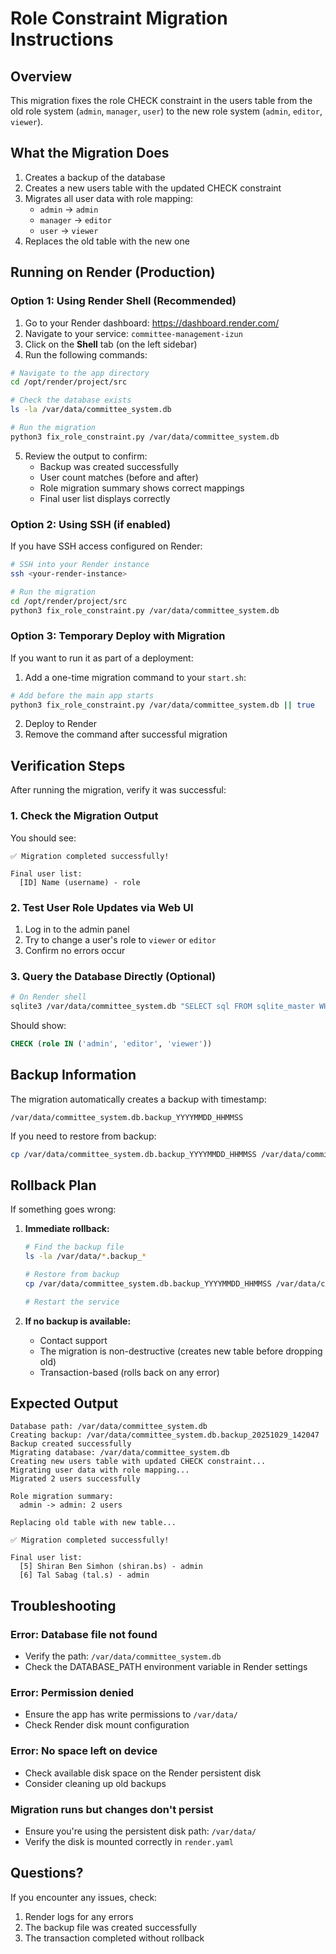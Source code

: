 # Role Constraint Migration Instructions

## Overview
This migration fixes the role CHECK constraint in the users table from the old role system (`admin`, `manager`, `user`) to the new role system (`admin`, `editor`, `viewer`).

## What the Migration Does
1. Creates a backup of the database
2. Creates a new users table with the updated CHECK constraint
3. Migrates all user data with role mapping:
   - `admin` → `admin`
   - `manager` → `editor`
   - `user` → `viewer`
4. Replaces the old table with the new one

## Running on Render (Production)

### Option 1: Using Render Shell (Recommended)

1. Go to your Render dashboard: https://dashboard.render.com/
2. Navigate to your service: `committee-management-izun`
3. Click on the **Shell** tab (on the left sidebar)
4. Run the following commands:

```bash
# Navigate to the app directory
cd /opt/render/project/src

# Check the database exists
ls -la /var/data/committee_system.db

# Run the migration
python3 fix_role_constraint.py /var/data/committee_system.db
```

5. Review the output to confirm:
   - Backup was created successfully
   - User count matches (before and after)
   - Role migration summary shows correct mappings
   - Final user list displays correctly

### Option 2: Using SSH (if enabled)

If you have SSH access configured on Render:

```bash
# SSH into your Render instance
ssh <your-render-instance>

# Run the migration
cd /opt/render/project/src
python3 fix_role_constraint.py /var/data/committee_system.db
```

### Option 3: Temporary Deploy with Migration

If you want to run it as part of a deployment:

1. Add a one-time migration command to your `start.sh`:

```bash
# Add before the main app starts
python3 fix_role_constraint.py /var/data/committee_system.db || true
```

2. Deploy to Render
3. Remove the command after successful migration

## Verification Steps

After running the migration, verify it was successful:

### 1. Check the Migration Output
You should see:
```
✅ Migration completed successfully!

Final user list:
  [ID] Name (username) - role
```

### 2. Test User Role Updates via Web UI
1. Log in to the admin panel
2. Try to change a user's role to `viewer` or `editor`
3. Confirm no errors occur

### 3. Query the Database Directly (Optional)
```bash
# On Render shell
sqlite3 /var/data/committee_system.db "SELECT sql FROM sqlite_master WHERE type='table' AND name='users'"
```

Should show:
```sql
CHECK (role IN ('admin', 'editor', 'viewer'))
```

## Backup Information

The migration automatically creates a backup with timestamp:
```
/var/data/committee_system.db.backup_YYYYMMDD_HHMMSS
```

If you need to restore from backup:
```bash
cp /var/data/committee_system.db.backup_YYYYMMDD_HHMMSS /var/data/committee_system.db
```

## Rollback Plan

If something goes wrong:

1. **Immediate rollback:**
   ```bash
   # Find the backup file
   ls -la /var/data/*.backup_*

   # Restore from backup
   cp /var/data/committee_system.db.backup_YYYYMMDD_HHMMSS /var/data/committee_system.db

   # Restart the service
   ```

2. **If no backup is available:**
   - Contact support
   - The migration is non-destructive (creates new table before dropping old)
   - Transaction-based (rolls back on any error)

## Expected Output

```
Database path: /var/data/committee_system.db
Creating backup: /var/data/committee_system.db.backup_20251029_142047
Backup created successfully
Migrating database: /var/data/committee_system.db
Creating new users table with updated CHECK constraint...
Migrating user data with role mapping...
Migrated 2 users successfully

Role migration summary:
  admin -> admin: 2 users

Replacing old table with new table...

✅ Migration completed successfully!

Final user list:
  [5] Shiran Ben Simhon (shiran.bs) - admin
  [6] Tal Sabag (tal.s) - admin
```

## Troubleshooting

### Error: Database file not found
- Verify the path: `/var/data/committee_system.db`
- Check the DATABASE_PATH environment variable in Render settings

### Error: Permission denied
- Ensure the app has write permissions to `/var/data/`
- Check Render disk mount configuration

### Error: No space left on device
- Check available disk space on the Render persistent disk
- Consider cleaning up old backups

### Migration runs but changes don't persist
- Ensure you're using the persistent disk path: `/var/data/`
- Verify the disk is mounted correctly in `render.yaml`

## Questions?
If you encounter any issues, check:
1. Render logs for any errors
2. The backup file was created successfully
3. The transaction completed without rollback
